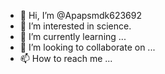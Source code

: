 - 👋 Hi, I’m @Apapsmdk623692
- 👀 I’m interested in science.
- 🌱 I’m currently learning ...
- 💞️ I’m looking to collaborate on ...
- 📫 How to reach me ...

<!---
Apapsmdk623692/Apapsmdk623692 is a ✨ special ✨ repository because its `README.md` (this file) appears on your GitHub profile.
You can click the Preview link to take a look at your changes.
--->
